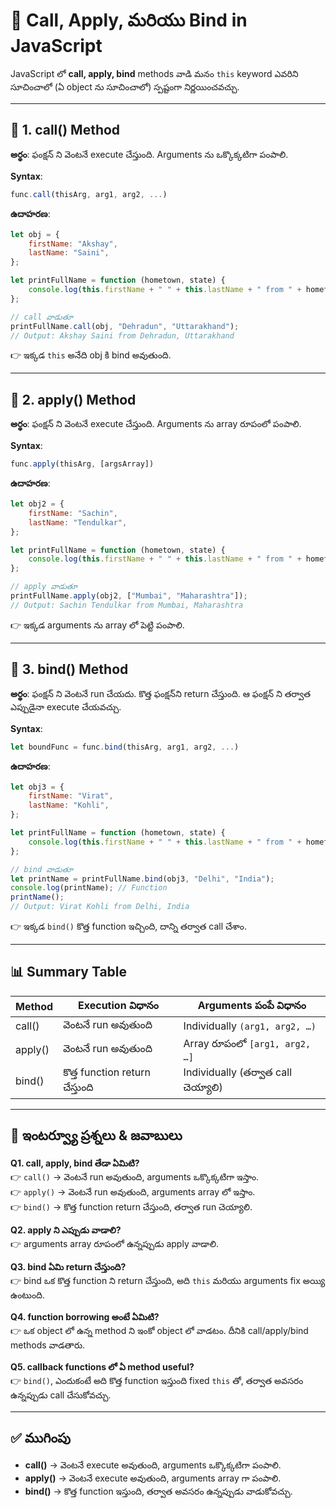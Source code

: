 # 📘 Call, Apply, మరియు Bind in JavaScript

JavaScript లో **call, apply, bind** methods వాడి మనం `this` keyword ఎవరిని సూచించాలో (ఏ object ను సూచించాలో) స్పష్టంగా నిర్ణయించవచ్చు.

---

## 🔹 1. call() Method

**అర్థం**: ఫంక్షన్ ని వెంటనే execute చేస్తుంది. Arguments ను ఒక్కొక్కటిగా పంపాలి.

**Syntax**:
```js
func.call(thisArg, arg1, arg2, ...)
```

**ఉదాహరణ**:
```js
let obj = {
    firstName: "Akshay",
    lastName: "Saini",
};

let printFullName = function (hometown, state) {
    console.log(this.firstName + " " + this.lastName + " from " + hometown + ", " + state);
};

// call వాడుతూ
printFullName.call(obj, "Dehradun", "Uttarakhand");
// Output: Akshay Saini from Dehradun, Uttarakhand
```

👉 ఇక్కడ `this` అనేది obj కి bind అవుతుంది.

---

## 🔹 2. apply() Method

**అర్థం**: ఫంక్షన్ ని వెంటనే execute చేస్తుంది. Arguments ను array రూపంలో పంపాలి.

**Syntax**:
```js
func.apply(thisArg, [argsArray])
```

**ఉదాహరణ**:
```js
let obj2 = {
    firstName: "Sachin",
    lastName: "Tendulkar",
};

let printFullName = function (hometown, state) {
    console.log(this.firstName + " " + this.lastName + " from " + hometown + ", " + state);
};

// apply వాడుతూ
printFullName.apply(obj2, ["Mumbai", "Maharashtra"]);
// Output: Sachin Tendulkar from Mumbai, Maharashtra
```

👉 ఇక్కడ arguments ను array లో పెట్టి పంపాలి.

---

## 🔹 3. bind() Method

**అర్థం**: ఫంక్షన్ ని వెంటనే run చేయదు. కొత్త ఫంక్షన్‌ని return చేస్తుంది. ఆ ఫంక్షన్ ని తర్వాత ఎప్పుడైనా execute చేయవచ్చు.

**Syntax**:
```js
let boundFunc = func.bind(thisArg, arg1, arg2, ...)
```

**ఉదాహరణ**:
```js
let obj3 = {
    firstName: "Virat",
    lastName: "Kohli",
};

let printFullName = function (hometown, state) {
    console.log(this.firstName + " " + this.lastName + " from " + hometown + ", " + state);
};

// bind వాడుతూ
let printName = printFullName.bind(obj3, "Delhi", "India");
console.log(printName); // Function
printName();
// Output: Virat Kohli from Delhi, India
```

👉 ఇక్కడ `bind()` కొత్త function ఇచ్చింది, దాన్ని తర్వాత call చేశాం.

---

## 📊 Summary Table

| Method   | Execution విధానం                  | Arguments పంపే విధానం                |
|----------|-----------------------------------|--------------------------------------|
| call()   | వెంటనే run అవుతుంది               | Individually `(arg1, arg2, …)`       |
| apply()  | వెంటనే run అవుతుంది               | Array రూపంలో `[arg1, arg2, …]`      |
| bind()   | కొత్త function return చేస్తుంది     | Individually (తర్వాత call చెయ్యాలి) |

---

## 🎯 ఇంటర్వ్యూ ప్రశ్నలు & జవాబులు

**Q1. call, apply, bind తేడా ఏమిటి?**  
👉 `call()` → వెంటనే run అవుతుంది, arguments ఒక్కొక్కటిగా ఇస్తాం.  
👉 `apply()` → వెంటనే run అవుతుంది, arguments array లో ఇస్తాం.  
👉 `bind()` → కొత్త function return చేస్తుంది, తర్వాత run చెయ్యాలి.  

**Q2. apply ని ఎప్పుడు వాడాలి?**  
👉 arguments array రూపంలో ఉన్నప్పుడు apply వాడాలి.  

**Q3. bind ఏమి return చేస్తుంది?**  
👉 bind ఒక కొత్త function ని return చేస్తుంది, అది `this` మరియు arguments fix అయ్యి ఉంటుంది.  

**Q4. function borrowing అంటే ఏమిటి?**  
👉 ఒక object లో ఉన్న method ని ఇంకో object లో వాడటం. దీనికి call/apply/bind methods వాడతారు.  

**Q5. callback functions లో ఏ method useful?**  
👉 `bind()`, ఎందుకంటే అది కొత్త function ఇస్తుంది fixed `this` తో, తర్వాత అవసరం ఉన్నప్పుడు call చేసుకోవచ్చు.  

---

## ✅ ముగింపు

- **call()** → వెంటనే execute అవుతుంది, arguments ఒక్కొక్కటిగా పంపాలి.  
- **apply()** → వెంటనే execute అవుతుంది, arguments array గా పంపాలి.  
- **bind()** → కొత్త function ఇస్తుంది, తర్వాత అవసరం ఉన్నప్పుడు వాడుకోవచ్చు.  
